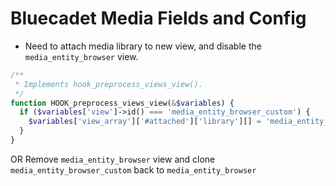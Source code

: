 # Bluecadet Media Fields and Config

-  Need to attach media library to new view, and disable the `media_entity_browser` view.

```php
/**
 * Implements hook_preprocess_views_view().
 */
function HOOK_preprocess_views_view(&$variables) {
  if ($variables['view']->id() === 'media_entity_browser_custom') {
    $variables['view_array']['#attached']['library'][] = 'media_entity_browser/view';
  }
}
```

OR Remove `media_entity_browser` view and clone `media_entity_browser_custom` back to `media_entity_browser`
